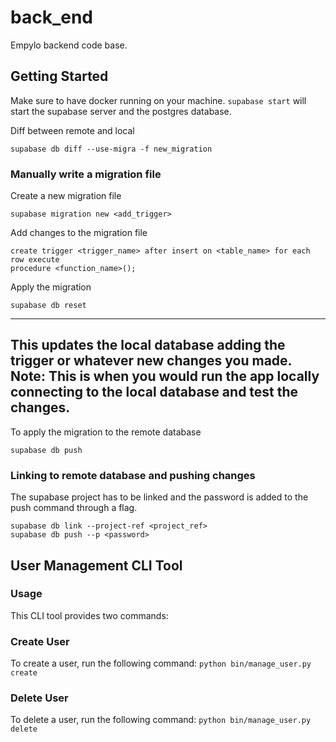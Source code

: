 # back_end
Empylo backend code base.

## Getting Started

Make sure to have docker running on your machine.
`supabase start` will start the supabase server and the postgres database.

Diff between remote and local
```
supabase db diff --use-migra -f new_migration
```

### Manually write a migration file

Create a new migration file
```
supabase migration new <add_trigger>
```

Add changes to the migration file
```
create trigger <trigger_name> after insert on <table_name> for each row execute
procedure <function_name>();
```

Apply the migration
```
supabase db reset
```
---
This updates the local database adding the trigger or whatever new changes you made.
**Note:** This is when you would run the app locally connecting to the local 
database and test the changes.
---

To apply the migration to the remote database
```
supabase db push
```

### Linking to remote database and pushing changes

The supabase project has to be linked and the password is added to the push
command through a flag.
```
supabase db link --project-ref <project_ref>
supabase db push --p <password>
```

## User Management CLI Tool

### Usage

This CLI tool provides two commands:

### Create User

To create a user, run the following command:
`python bin/manage_user.py create`

### Delete User

To delete a user, run the following command:
`python bin/manage_user.py delete`
